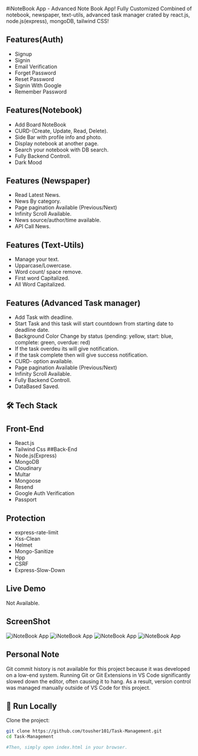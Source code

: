 #iNoteBook App - Advanced Note Book App!
Fully Customized Combined of notebook, newspaper, text-utils, advanced task manager crated by react.js, node.js(express), mongoDB, tailwind CSS!

## Features(Auth)
- Signup
- Signin
- Email Verification
- Forget Password
- Reset Password
- Signin With Google
- Remember Password


## Features(Notebook)
- Add Board NoteBook
- CURD-(Create, Update, Read, Delete).
- Side Bar with profile info and photo.
- Display notebook at another page.
- Search your notebook with DB search.
- Fully Backend Controll.
- Dark Mood
## Features (Newspaper)
- Read Latest News.
- News By category.
- Page pagination Available (Previous/Next)
- Infinity Scroll Available.
- News source/author/time available.
- API Call News.
## Features (Text-Utils)
- Manage your text.
- Upparcase/Lowercase.
- Word count/ space remove.
- First word Capitalized.
- All Word Capitalized.
## Features (Advanced Task manager)
- Add Task with deadline.
- Start Task and this task will start countdown from starting date to deadline date.
- Background Color Change by status (pending: yellow, start: blue, complete: green, overdue: red)
- If the task overdeu its will give notification.
- if the task complete then will give success notification.
- CURD- option available.
- Page pagination Available (Previous/Next)
- Infinity Scroll Available.
- Fully Backend Controll.
- DataBased Saved.



## 🛠 Tech Stack
## Front-End
- React.js
- Tailwind Css
##Back-End
- Node.js(Express)
- MongoDB
- Cloudinary
- Multar
- Mongoose
- Resend
- Google Auth Verification
- Passport
## Protection
- express-rate-limit
- Xss-Clean
- Helmet
- Mongo-Sanitize
- Hpp
- CSRF
- Express-Slow-Down

## Live Demo
Not Available.

## ScreenShot
![iNoteBook App](./assets/1.JPG)
![iNoteBook App](./assets/2.JPG)
![iNoteBook App](./assets/3.JPG)
![iNoteBook App](./assets/4.JPG)


## Personal Note
Git commit history is not available for this project because it was developed on a low-end system.
Running Git or Git Extensions in VS Code significantly slowed down the editor, often causing it to hang.
As a result, version control was managed manually outside of VS Code for this project.


## 🚀 Run Locally

Clone the project:

```bash
git clone https://github.com/tousher101/Task-Management.git
cd Task-Management

#Then, simply open index.html in your browser.







